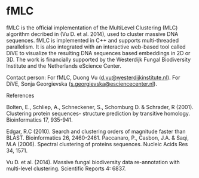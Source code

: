 # fMLC

fMLC is the official implementation of the MultiLevel Clustering (MLC) algorithm decribed in (Vu D. et al. 2014), used to cluster massive DNA sequences. fMLC is implemented in C++ and supports multi-threaded parallelism. It is also integrated with an interactive web-based tool called DiVE to visualize the resulting DNA sequences based embeddings in 2D or 3D. The work is financially supported by the Westerdijk Fungal Biodiversity Institute and the Netherlands eScience Center.

Contact person: For fMLC, Duong Vu (d.vu@westerdijkinstitute.nl). For DiVE, Sonja Georgievska (s.georgievska@esciencecenter.nl).


References

Bolten, E., Schliep, A., Schneckener, S., Schomburg D. & Schrader, R (2001). Clustering protein sequences- structure prediction by transitive homology. Bioinformatics 17, 935-941.

Edgar, R.C (2010). Search and clustering orders of magnitude faster than BLAST. Bioinformatics 26, 2460-2461.
Paccanaro, P., Casbon, J.A. & Saqi, M.A (2006). Spectral clustering of proteins sequences.  Nucleic Acids Res 34, 1571.

Vu D. et al. (2014). Massive fungal biodiversity data re-annotation with multi-level clustering. Scientific Reports 4: 6837.


